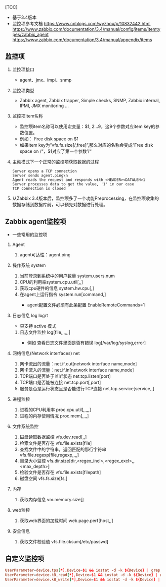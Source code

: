 [TOC]

- 基于3.4版本
- 监控项参考文档
    https://www.cnblogs.com/wyzhou/p/10832442.html
    https://www.zabbix.com/documentation/3.4/manual/config/items/itemtypes/zabbix_agent
    https://www.zabbix.com/documentation/3.4/manual/appendix/items

## 监控项
1. 监控项接口
    - agent、jmx、impi、snmp

2. 监控项类型
    - Zabbix agent, Zabbix trapper, Simple checks, SNMP, Zabbix internal, IPMI, JMX monitoring ...

3. 监控项item名称
    - 监控项item名称可以使用宏变量：$1, $2…$9，这9个参数对应item key的参数位置。
    - 例如： Free disk space on $1
    - 如果item key为“vfs.fs.size[/,free]”,那么对应的名称会变成”Free disk space on /“，$1对应了第一个参数”/“

4. 主动模式下一个正常的监控项获取数据的过程
    ```
    Server opens a TCP connection
    Server sends agent.ping\n
    Agent reads the request and responds with <HEADER><DATALEN>1
    Server processes data to get the value, '1' in our case
    TCP connection is closed
    ```

5. 从Zabbix 3.4版本后，监控项多了一个功能Preprocessing，在监控项收集的数据存储到数据库前，可以预先对数据进行处理。

## Zabbix agent监控项
- 一些常用的监控项
  
1. Agent
    1. agent可达性：agent.ping 
2. 操作系统 system
    1. 当前登录到系统中的用户数量 system.users.num
    2. CPU的利用率system.cpu.util[<cpu>,<type>,<mode>]
    3. 获取cpu硬件的信息 system.hw.cpu[<cpu>,<info>] 
    4. 在agent上运行指令 system.run[command,<mode>] 
        - agent配置文件必须有此条配置 EnableRemoteCommands=1
3. 日志信息 log  logrt  
    - 只支持 active 模式
    1. 日志文件监控 log[file,<regexp>,<encoding>,<maxlines>,<mode>,<output>,<maxdelay>] 
        - 例如 查看日志文件里面是否有错误 log[/var/log/syslog,error]
4. 网络信息(Network interfaces) net
    1. 网卡流出的流量：net.if.out[network interface name,mode]
    2. 网卡流入的流量：net.if.in[network interface name,mode]
    3. TCP端口是否处于监听状态 net.tcp.listen[port]
    4. TCP端口是否能被连接 net.tcp.port[<ip>,port] 
    5. 服务是否是运行状态且是否能进行TCP连接 net.tcp.service[service,<ip>,<port>] 
5. 进程监控
    1. 进程的CPU利用率 proc.cpu.util[<name>,<user>,<type>,<cmdline>,<mode>,<zone>] 
    2. 进程的内存使用情况 proc.mem[<name>,<user>,<mode>,<cmdline>,<memtype>] 

6. 文件系统监控
    1. 磁盘读取数据监控 vfs.dev.read[<device>,<type>,<mode>] 
    2. 检索文件是否存在 vfs.file.exists[file]
    3. 查找文件中的字符串，返回匹配的那行字符串 vfs.file.regexp[file,regexp,<encoding>,<start line>,<end line>,<output>]
    4. 目录大小监控 vfs.dir.size[dir,<regex_incl>,<regex_excl>,<mode>,<max_depth>]
    5. 检验文件是否存在 vfs.file.exists[filepath]
    6. 磁盘空间 vfs.fs.size[fs,<mode>]

7. 内存
    1. 获取内存信息 vm.memory.size[<mode>] 

8. web监控
    1. 获取web界面的加载时间    web.page.perf[host,<path>,<port>] 
9. 安全信息
    1. 获取文件校验值 vfs.file.cksum[/etc/passwd]

## 自定义监控项
```conf
UserParameter=device.tps[*],Device=$1 && iostat -d -k ${Device} | grep "${Device} "  | awk '{printf("%f",$2)}'
UserParameter=device.kB_read[*],Device=$1 && iostat -d -k ${Device} | grep "${Device} "  | awk '{printf("%f",$3)}'
UserParameter=device.kB_write[*],Device=$1 && iostat -d -k ${Device} | grep "${Device} "  | awk '{printf("%f",$4)}'
```